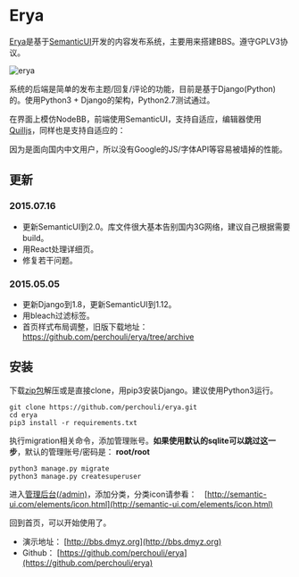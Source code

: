 Erya
====

[Erya](https://github.com/perchouli/erya)是基于[SemanticUI](http://semantic-ui.com/)开发的内容发布系统，主要用来搭建BBS。遵守GPLV3协议。

![erya](http://dmyz.org/wp-content/uploads/2014/07/erya.jpg)

系统的后端是简单的发布主题/回复/评论的功能，目前是基于Django(Python)的。使用Python3 + Django的架构，Python2.7测试通过。

在界面上模仿NodeBB，前端使用SemanticUI，支持自适应，编辑器使用[Quilljs](http://quilljs.com/)，同样也是支持自适应的：

因为是面向国内中文用户，所以没有Google的JS/字体API等容易被墙掉的性能。

## 更新

### 2015.07.16

* 更新SemanticUI到2.0。库文件很大基本告别国内3G网络，建议自己根据需要build。
* 用React处理详细页。
* 修复若干问题。

### 2015.05.05

* 更新Django到1.8，更新SemanticUI到1.12。
* 用bleach过滤标签。
* 首页样式布局调整，旧版下载地址： https://github.com/perchouli/erya/tree/archive

## 安装

下载[zip包](https://github.com/perchouli/erya/archive/master.zip)解压或是直接clone，用pip3安装Django。建议使用Python3运行。

    git clone https://github.com/perchouli/erya.git
    cd erya
    pip3 install -r requirements.txt

执行migration相关命令，添加管理账号。**如果使用默认的sqlite可以跳过这一步**，默认的管理账号/密码是： **root/root**

    python3 manage.py migrate
    python3 manage.py createsuperuser

进入[管理后台(/admin)](http://bbs.dmyz.org/admin/)，添加分类，分类icon请参看：　[http://semantic-ui.com/elements/icon.html](http://semantic-ui.com/elements/icon.html)

回到首页，可以开始使用了。

*   演示地址： [http://bbs.dmyz.org](http://bbs.dmyz.org)
*   Github： [https://github.com/perchouli/erya](https://github.com/perchouli/erya)
